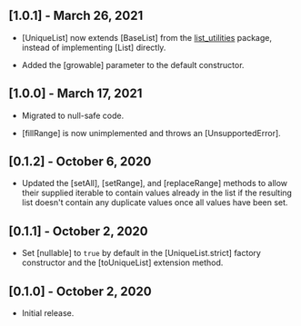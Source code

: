 ## [1.0.1] - March 26, 2021

* [UniqueList] now extends [BaseList] from the [list_utilities](https://pub.dev/packages/list_utilities) package, instead of implementing [List] directly.

* Added the [growable] parameter to the default constructor.

## [1.0.0] - March 17, 2021

* Migrated to null-safe code.

* [fillRange] is now unimplemented and throws an [UnsupportedError].

## [0.1.2] - October 6, 2020

* Updated the [setAll], [setRange], and [replaceRange] methods to allow
their supplied iterable to contain values already in the list if the resulting
list doesn't contain any duplicate values once all values have been set.

## [0.1.1] - October 2, 2020

* Set [nullable] to `true` by default in the [UniqueList.strict] factory constructor and the [toUniqueList] extension method.

## [0.1.0] - October 2, 2020

* Initial release.
